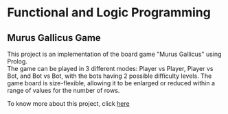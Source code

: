 # Functional and Logic Programming

## Murus Gallicus Game

This project is an implementation of the board game "Murus Gallicus" using Prolog.  
The game can be played in 3 different modes: Player vs Player, Player vs Bot, and Bot vs Bot, with the bots having 2 possible difficulty levels. The game board is size-flexible, allowing it to be enlarged or reduced within a range of values for the number of rows.

To know more about this project, click [here](report.pdf)
